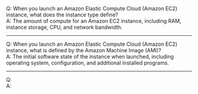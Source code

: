 
Q: When you launch an Amazon Elastic Compute Cloud (Amazon EC2) instance, what does the instance type define?    
A: The amount of compute for an Amazon EC2 instance, including RAM, instance storage, CPU, and network bandwidth.  

---

Q: When you launch an Amazon Elastic Compute Cloud (Amazon EC2) instance, what is defined by the Amazon Machine Image (AMI)?  
A: The initial software state of the instance when launched, including operating system, configuration, and additional installed programs.

---

Q:  
A: 
